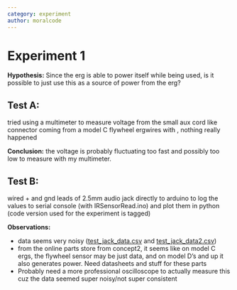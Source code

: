 ```yaml
---
category: experiment
author: moralcode
---
```

# Experiment 1
**Hypothesis:** Since the erg is able to power itself while being used, is it possible to just use this as a source of power from the erg?

## Test A:
tried using a multimeter to measure voltage from the small aux cord like connector coming from a model C flywheel ergwires with , nothing really happened

**Conclusion:** the voltage is probably fluctuating too fast and possibly too low to measure with my multimeter.

## Test B:
wired + and gnd leads of 2.5mm audio jack directly to arduino to log the values to serial console (with IRSensorRead.ino) and plot them in python (code version used for the experiment is tagged)

**Observations:**
 - data seems very noisy ([test_jack_data.csv](../files/experiments/1/test_jack_data.csv) and  [test_jack_data2.csv](../files/experiments/1/test_jack_data2.csv))
  - from the online parts store from concept2, it seems like on model C ergs, the flywheel sensor may be just data, and on model D’s and up it also generates power. Need datasheets and stuff for these parts
  - Probably need a more professional oscilloscope to actually measure this cuz the data seemed super noisy/not super consistent